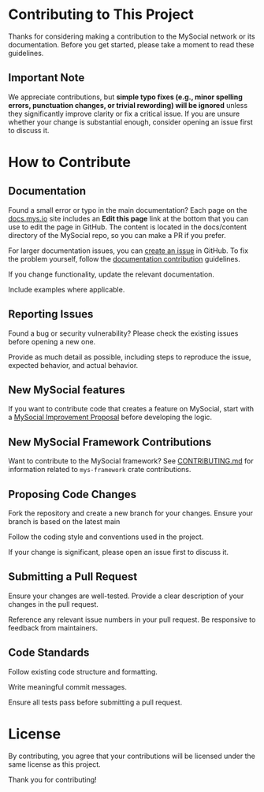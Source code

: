 # Contributing to This Project

Thanks for considering making a contribution to the MySocial network or its documentation. Before you get started, please take a moment to read these guidelines.

## Important Note

We appreciate contributions, but **simple typo fixes (e.g., minor spelling errors, punctuation changes, or trivial rewording) will be ignored** unless they significantly improve clarity or fix a critical issue. If you are unsure whether your change is substantial enough, consider opening an issue first to discuss it.

# How to Contribute


## Documentation

Found a small error or typo in the main documentation? Each page on the [docs.mys.io](https://docs.mys.io/) site includes an **Edit this page** link at the bottom that you can use to edit the page in GitHub. The content is located in the docs/content directory of the MySocial repo, so you can make a PR if you prefer. 

For larger documentation issues, you can [create an issue](https://github.com/MystenLabs/mys/issues/new/choose) in GitHub. To fix the problem yourself, follow the [documentation contribution](./docs/content/references/contribute/contribution-process.mdx) guidelines.

If you change functionality, update the relevant documentation.

Include examples where applicable.

## Reporting Issues

Found a bug or security vulnerability? Please check the existing issues before opening a new one.

Provide as much detail as possible, including steps to reproduce the issue, expected behavior, and actual behavior.

## New MySocial features

If you want to contribute code that creates a feature on MySocial, start with a [MySocial Improvement Proposal](https://github.com/mys-foundation/sips/tree/main) before developing the logic.

## New MySocial Framework Contributions

Want to contribute to the MySocial framework? See [CONTRIBUTING.md](https://github.com/MystenLabs/mys/blob/main/crates/mys-framework/CONTRIBUTING.md) for information related to `mys-framework` crate contributions.

## Proposing Code Changes

Fork the repository and create a new branch for your changes. Ensure your branch is based on the latest main

Follow the coding style and conventions used in the project.

If your change is significant, please open an issue first to discuss it.

## Submitting a Pull Request

Ensure your changes are well-tested. Provide a clear description of your changes in the pull request.

Reference any relevant issue numbers in your pull request. Be responsive to feedback from maintainers.

## Code Standards

Follow existing code structure and formatting.

Write meaningful commit messages.

Ensure all tests pass before submitting a pull request.

# License

By contributing, you agree that your contributions will be licensed under the same license as this project.

Thank you for contributing!
